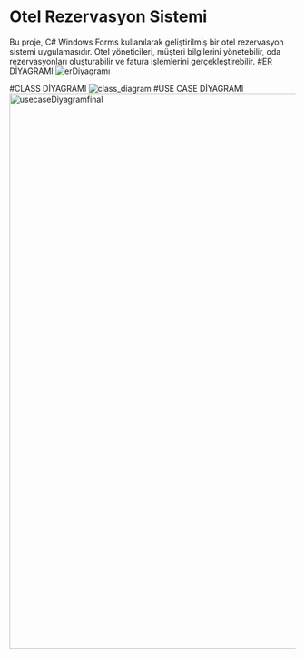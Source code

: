 # Otel Rezervasyon Sistemi
Bu proje, C# Windows Forms kullanılarak geliştirilmiş bir otel rezervasyon sistemi uygulamasıdır. 
Otel yöneticileri, müşteri bilgilerini yönetebilir, oda rezervasyonları oluşturabilir ve fatura işlemlerini gerçekleştirebilir.
#ER DİYAGRAMI
![erDiyagramı](https://github.com/user-attachments/assets/4d8871e7-850e-48d3-951c-85c9e7cb5659)


#CLASS DİYAGRAMI
![class_diagram](https://github.com/user-attachments/assets/d1c83034-5479-4883-94e3-3cb87c2db812)
#USE CASE DİYAGRAMI
<img width="978" alt="usecaseDiyagramfinal" src="https://github.com/user-attachments/assets/21433172-7217-4f6b-add0-10a0b7f6a5be" />


